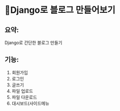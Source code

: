 📄Django로 블로그 만들어보기
===

요약:
---
Django로 간단한 블로그 만들기

기능:
---
1. 회원가입
2. 로그인
3. 글쓰기
4. 파일 업로드
5. 파일 다운로드
6. 대시보드(사이드메뉴
